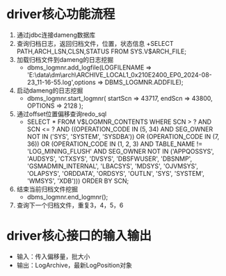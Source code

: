 # driver核心功能流程
1. 通过jdbc连接dameng数据库
2. 查询归档日志，返回归档文件，位置，状态信息
   +SELECT PATH,ARCH_LSN,CLSN,STATUS FROM SYS.V$ARCH_FILE;
3. 加载归档文件到dameng的日志挖掘
   + dbms_logmnr.add_logfile(LOGFILENAME => 'E:\data\dm\arch\ARCHIVE_LOCAL1_0x210E2400_EP0_2024-08-23_11-16-55.log',options => DBMS_LOGMNR.ADDFILE);
4. 启动dameng的日志挖掘
   + dbms_logmnr.start_logmnr( startScn => 43717,  endScn => 43800, OPTIONS => 2128 );
5. 通过offset位置偏移查询redo_sql
   + SELECT * FROM V$LOGMNR_CONTENTS
      WHERE SCN > ? AND SCN <= ?
      AND ((OPERATION_CODE  IN (5, 34) AND SEG_OWNER NOT IN ('SYS', 'SYSTEM', 'SYSDBA'))
      OR (OPERATION_CODE IN (7, 36))
      OR (OPERATION_CODE IN (1, 2, 3)
      AND TABLE_NAME != 'LOG_MINING_FLUSH'
      AND SEG_OWNER NOT IN ('APPQOSSYS', 'AUDSYS', 'CTXSYS', 'DVSYS', 'DBSFWUSER', 'DBSNMP',
      'GSMADMIN_INTERNAL', 'LBACSYS', 'MDSYS', 'OJVMSYS', 'OLAPSYS',
      'ORDDATA', 'ORDSYS', 'OUTLN', 'SYS', 'SYSTEM', 'WMSYS', 'XDB')))
      ORDER BY SCN;
6. 结束当前归档文件挖掘
   - dbms_logmnr.end_logmnr();
7. 查询下一个归档文件，重复3，4，5，6
# driver核心接口的输入输出
+ 输入：传入偏移量，批大小
+ 输出：LogArchive，最新LogPosition对象